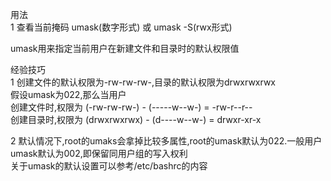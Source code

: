 用法  
1 查看当前掩码
umask(数字形式) 或 umask -S(rwx形式)


umask用来指定当前用户在新建文件和目录时的默认权限值  


经验技巧  
1 创建文件的默认权限为-rw-rw-rw-,目录的默认权限为drwxrwxrwx  
假设umask为022,那么当用户  
创建文件时,权限为 (-rw-rw-rw-) - (-----w--w-) = -rw-r--r--  
创建目录时,权限为 (drwxrwxrwx) - (d----w--w-) = drwxr-xr-x  

2 默认情况下,root的umaks会拿掉比较多属性,root的umask默认为022.一般用户umask默认为002,即保留同用户组的写入权利  
关于umask的默认设置可以参考/etc/bashrc的内容  


